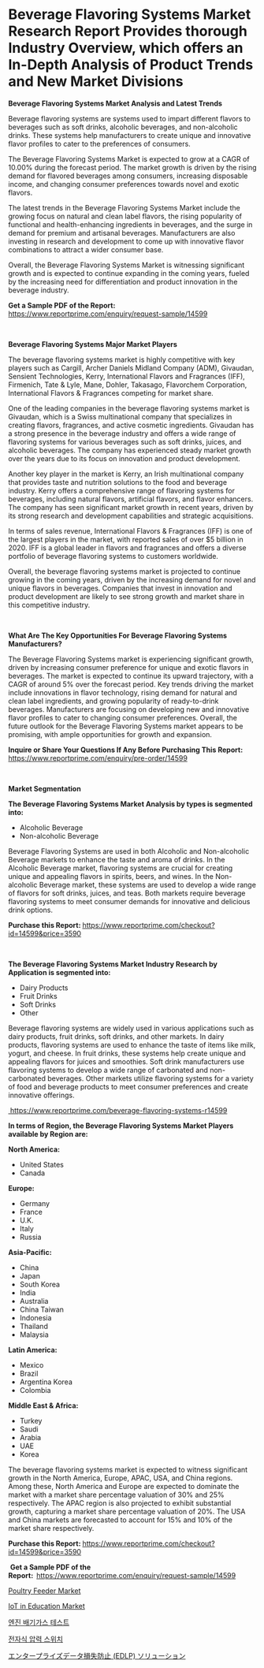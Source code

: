 <p><h1>Beverage Flavoring Systems Market Research Report Provides thorough Industry Overview, which offers an In-Depth Analysis of Product Trends and New Market Divisions</h1></p><p><strong>Beverage Flavoring Systems Market Analysis and Latest Trends</strong></p>
<p><p>Beverage flavoring systems are systems used to impart different flavors to beverages such as soft drinks, alcoholic beverages, and non-alcoholic drinks. These systems help manufacturers to create unique and innovative flavor profiles to cater to the preferences of consumers.</p><p>The Beverage Flavoring Systems Market is expected to grow at a CAGR of 10.00% during the forecast period. The market growth is driven by the rising demand for flavored beverages among consumers, increasing disposable income, and changing consumer preferences towards novel and exotic flavors.</p><p>The latest trends in the Beverage Flavoring Systems Market include the growing focus on natural and clean label flavors, the rising popularity of functional and health-enhancing ingredients in beverages, and the surge in demand for premium and artisanal beverages. Manufacturers are also investing in research and development to come up with innovative flavor combinations to attract a wider consumer base.</p><p>Overall, the Beverage Flavoring Systems Market is witnessing significant growth and is expected to continue expanding in the coming years, fueled by the increasing need for differentiation and product innovation in the beverage industry.</p></p>
<p><strong>Get a Sample PDF of the Report:&nbsp;</strong> <a href="https://www.reportprime.com/enquiry/request-sample/14599">https://www.reportprime.com/enquiry/request-sample/14599</a></p>
<p>&nbsp;</p>
<p><strong>Beverage Flavoring Systems Major Market Players</strong></p>
<p><p>The beverage flavoring systems market is highly competitive with key players such as Cargill, Archer Daniels Midland Company (ADM), Givaudan, Sensient Technologies, Kerry, International Flavors and Fragrances (IFF), Firmenich, Tate & Lyle, Mane, Dohler, Takasago, Flavorchem Corporation, International Flavors & Fragrances competing for market share.</p><p>One of the leading companies in the beverage flavoring systems market is Givaudan, which is a Swiss multinational company that specializes in creating flavors, fragrances, and active cosmetic ingredients. Givaudan has a strong presence in the beverage industry and offers a wide range of flavoring systems for various beverages such as soft drinks, juices, and alcoholic beverages. The company has experienced steady market growth over the years due to its focus on innovation and product development.</p><p>Another key player in the market is Kerry, an Irish multinational company that provides taste and nutrition solutions to the food and beverage industry. Kerry offers a comprehensive range of flavoring systems for beverages, including natural flavors, artificial flavors, and flavor enhancers. The company has seen significant market growth in recent years, driven by its strong research and development capabilities and strategic acquisitions.</p><p>In terms of sales revenue, International Flavors & Fragrances (IFF) is one of the largest players in the market, with reported sales of over $5 billion in 2020. IFF is a global leader in flavors and fragrances and offers a diverse portfolio of beverage flavoring systems to customers worldwide.</p><p>Overall, the beverage flavoring systems market is projected to continue growing in the coming years, driven by the increasing demand for novel and unique flavors in beverages. Companies that invest in innovation and product development are likely to see strong growth and market share in this competitive industry.</p></p>
<p>&nbsp;</p>
<p><strong>What Are The Key Opportunities For Beverage Flavoring Systems Manufacturers?</strong></p>
<p><p>The Beverage Flavoring Systems market is experiencing significant growth, driven by increasing consumer preference for unique and exotic flavors in beverages. The market is expected to continue its upward trajectory, with a CAGR of around 5% over the forecast period. Key trends driving the market include innovations in flavor technology, rising demand for natural and clean label ingredients, and growing popularity of ready-to-drink beverages. Manufacturers are focusing on developing new and innovative flavor profiles to cater to changing consumer preferences. Overall, the future outlook for the Beverage Flavoring Systems market appears to be promising, with ample opportunities for growth and expansion.</p></p>
<p><strong>Inquire or Share Your Questions If Any Before Purchasing This Report:</strong> <a href="https://www.reportprime.com/enquiry/pre-order/14599">https://www.reportprime.com/enquiry/pre-order/14599</a></p>
<p>&nbsp;</p>
<p><strong>Market Segmentation</strong></p>
<p><strong>The Beverage Flavoring Systems Market Analysis by types is segmented into:</strong></p>
<p><ul><li>Alcoholic Beverage</li><li>Non-alcoholic Beverage</li></ul></p>
<p><p>Beverage Flavoring Systems are used in both Alcoholic and Non-alcoholic Beverage markets to enhance the taste and aroma of drinks. In the Alcoholic Beverage market, flavoring systems are crucial for creating unique and appealing flavors in spirits, beers, and wines. In the Non-alcoholic Beverage market, these systems are used to develop a wide range of flavors for soft drinks, juices, and teas. Both markets require beverage flavoring systems to meet consumer demands for innovative and delicious drink options.</p></p>
<p><strong>Purchase this Report:&nbsp;</strong><a href="https://www.reportprime.com/checkout?id=14599&price=3590">https://www.reportprime.com/checkout?id=14599&price=3590</a></p>
<p>&nbsp;</p>
<p><strong>The Beverage Flavoring Systems Market Industry Research by Application is segmented into:</strong></p>
<p><ul><li>Dairy Products</li><li>Fruit Drinks</li><li>Soft Drinks</li><li>Other</li></ul></p>
<p><p>Beverage flavoring systems are widely used in various applications such as dairy products, fruit drinks, soft drinks, and other markets. In dairy products, flavoring systems are used to enhance the taste of items like milk, yogurt, and cheese. In fruit drinks, these systems help create unique and appealing flavors for juices and smoothies. Soft drink manufacturers use flavoring systems to develop a wide range of carbonated and non-carbonated beverages. Other markets utilize flavoring systems for a variety of food and beverage products to meet consumer preferences and create innovative offerings.</p></p>
<p><a href="https://www.reportprime.com/beverage-flavoring-systems-r14599">&nbsp;https://www.reportprime.com/beverage-flavoring-systems-r14599</a></p>
<p><strong>In terms of Region, the Beverage Flavoring Systems Market Players available by Region are:</strong></p>
<p>
    <p> <strong> North America: </strong>
        <ul>
            <li>United States</li>
            <li>Canada</li>
        </ul>
        </p> 
    <p> <strong> Europe: </strong>
        <ul>
            <li>Germany</li>
            <li>France</li>
            <li>U.K.</li>
            <li>Italy</li>
            <li>Russia</li>
        </ul>
        </p> 
    <p> <strong> Asia-Pacific: </strong>
        <ul>
            <li>China</li>
            <li>Japan</li>
            <li>South Korea</li>
            <li>India</li>
            <li>Australia</li>
            <li>China Taiwan</li>
            <li>Indonesia</li>
            <li>Thailand</li>
            <li>Malaysia</li>
        </ul>
        </p> 
    <p> <strong> Latin America: </strong>
        <ul>
            <li>Mexico</li>
            <li>Brazil</li>
            <li>Argentina Korea</li>
            <li>Colombia</li>
        </ul>
        </p> 
    <p> <strong> Middle East & Africa: </strong>
        <ul>
            <li>Turkey</li>
            <li>Saudi</li>
            <li>Arabia</li>
            <li>UAE</li>
            <li>Korea</li>
        </ul>
    </p>
    </p>
<p><p>The beverage flavoring systems market is expected to witness significant growth in the North America, Europe, APAC, USA, and China regions. Among these, North America and Europe are expected to dominate the market with a market share percentage valuation of 30% and 25% respectively. The APAC region is also projected to exhibit substantial growth, capturing a market share percentage valuation of 20%. The USA and China markets are forecasted to account for 15% and 10% of the market share respectively.</p></p>
<p><strong>Purchase this Report: </strong><a href="https://www.reportprime.com/checkout?id=14599&price=3590">https://www.reportprime.com/checkout?id=14599&price=3590</a></p>
<p>&nbsp;<strong>Get a Sample PDF of the Report:&nbsp;&nbsp;</strong><a href="https://www.reportprime.com/enquiry/request-sample/14599">https://www.reportprime.com/enquiry/request-sample/14599</a></p>
<p><strong></strong></p>
<p><p><a href="https://www.linkedin.com/pulse/poultry-feeder-market-size-reveals-best-marketing-channels-dvbpe">Poultry Feeder Market</a></p><p><a href="https://github.com/yemakinde/Market-Research-Report-List-2/blob/main/iot-in-education-market.md">IoT in Education Market</a></p><p><a href="https://github.com/TitusBoyer1/Market-Research-Report-List-1/blob/main/577420275479.md">엔진 배기가스 테스트</a></p><p><a href="https://medium.com/@jackiefauhey9089475/%EC%A0%84%EC%9E%90-%EC%95%95%EB%A0%A5-%EC%8A%A4%EC%9C%84%EC%B9%98-%EC%8B%9C%EC%9E%A5-%EB%B3%B4%EA%B3%A0%EC%84%9C%EB%8A%94-%EC%9D%B4-%EC%8B%9C%EC%9E%A5%EC%9D%98-%EC%B5%9C%EC%8B%A0-%ED%8A%B8%EB%A0%8C%EB%93%9C%EC%99%80-%EC%84%B1%EC%9E%A5-%EA%B8%B0%ED%9A%8C%EB%A5%BC-%EB%B0%9D%ED%98%80%EC%A4%8D%EB%8B%88%EB%8B%A4-b1bd6fa2e44d">전자식 압력 스위치</a></p><p><a href="https://github.com/charm854/Market-Research-Report-List-1/blob/main/565056080998.md">エンタープライズデータ損失防止 (EDLP) ソリューション</a></p></p>